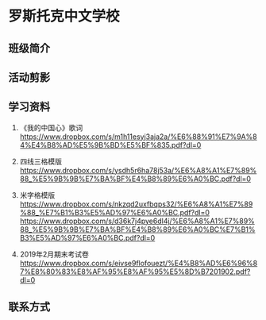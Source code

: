 # 罗斯托克中文学校



## 班级简介


## 活动剪影



## 学习资料

1. 《我的中国心》歌词
https://www.dropbox.com/s/m1h11esyj3aja2a/%E6%88%91%E7%9A%84%E4%B8%AD%E5%9B%BD%E5%BF%835.pdf?dl=0

2. 四线三格模版
https://www.dropbox.com/s/ysdh5r6ha78j53a/%E6%A8%A1%E7%89%88_%E5%9B%9B%E7%BA%BF%E4%B8%89%E6%A0%BC.pdf?dl=0

3. 米字格模版
https://www.dropbox.com/s/nkzqd2uxfbqps32/%E6%A8%A1%E7%89%88_%E7%B1%B3%E5%AD%97%E6%A0%BC.pdf?dl=0
https://www.dropbox.com/s/d36k7j4pye6dl4j/%E6%A8%A1%E7%89%88_%E5%9B%9B%E7%BA%BF%E4%B8%89%E6%A0%BC%E7%B1%B3%E5%AD%97%E6%A0%BC.pdf?dl=0

4. 2019年2月期末考试卷
https://www.dropbox.com/s/eivse9flofouezt/%E4%B8%AD%E6%96%87%E8%80%83%E8%AF%95%E8%AF%95%E5%8D%B7201902.pdf?dl=0

## 联系方式


